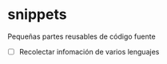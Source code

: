 # snippets


Pequeñas partes reusables de código fuente


-[ ] Recolectar infomación de varios lenguajes
